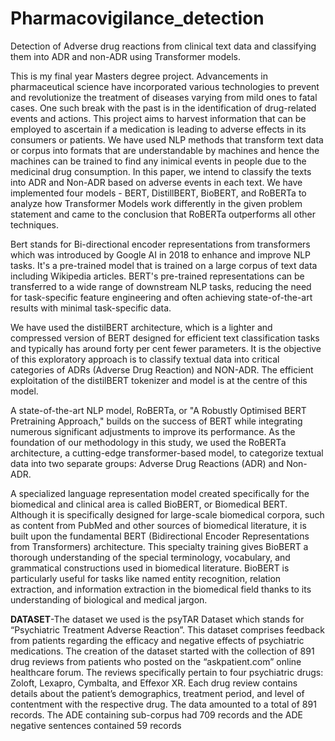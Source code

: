 # Pharmacovigilance_detection
Detection of Adverse drug reactions from clinical text data and classifying them into ADR and non-ADR using Transformer models.

This is my final year Masters degree project. Advancements in pharmaceutical science have incorporated various technologies to prevent and revolutionize the treatment of diseases varying from mild ones to fatal cases.  One such break with the past is in the identification of drug-related events and actions. This project aims to harvest information that can be employed to ascertain if a medication is leading to adverse effects in its consumers or patients. We have used NLP methods that transform text data or corpus into formats that are understandable by machines and hence the machines can be trained to find any inimical events in people due to the medicinal drug consumption. In this paper, we intend to classify the texts into ADR and Non-ADR based on adverse events in each text. We have implemented four models - BERT, DistillBERT, BioBERT, and RoBERTa to analyze how Transformer Models work differently in the given problem statement and came to the conclusion that RoBERTa outperforms all other techniques.

Bert stands for Bi-directional encoder representations from transformers which was introduced by Google AI in 2018 to enhance and improve NLP tasks. It's a pre-trained model that is trained on a large corpus of text data including Wikipedia articles. BERT's pre-trained representations can be transferred to a wide range of downstream NLP tasks, reducing the need for task-specific feature engineering and often achieving state-of-the-art results with minimal task-specific data.

We have used the distilBERT architecture, which is a lighter and compressed version of BERT designed for efficient text classification tasks and typically has around forty per cent fewer parameters. It is the objective of this exploratory approach is to classify textual data into critical categories of ADRs (Adverse Drug Reaction) and NON-ADR. The efficient exploitation of the distilBERT tokenizer and model is at the centre of this model. 

A state-of-the-art NLP model, RoBERTa, or "A Robustly Optimised BERT Pretraining Approach," builds on the success of BERT while integrating numerous significant adjustments to improve its performance. As the foundation of our methodology in this study, we used the RoBERTa architecture, a cutting-edge transformer-based model, to categorize textual data into two separate groups: Adverse Drug Reactions (ADR) and Non-ADR. 

A specialized language representation model created specifically for the biomedical and clinical area is called BioBERT, or Biomedical BERT. Although it is specifically designed for large-scale biomedical corpora, such as content from PubMed and other sources of biomedical literature, it is built upon the fundamental BERT (Bidirectional Encoder Representations from Transformers) architecture. This specialty training gives BioBERT a thorough understanding of the special terminology, vocabulary, and grammatical constructions used in biomedical literature. BioBERT is particularly useful for tasks like named entity recognition, relation extraction, and information extraction in the biomedical field thanks to its understanding of biological and medical jargon.

**DATASET**-The dataset we used is the psyTAR Dataset which stands for “Psychiatric Treatment Adverse Reaction”. This dataset comprises feedback from patients regarding the efficacy and negative effects of psychiatric medications. The creation of the dataset started with the collection of 891 drug reviews from patients who posted on the “askpatient.com” online healthcare forum. The reviews specifically pertain to four psychiatric drugs: Zoloft, Lexapro, Cymbalta, and Effexor XR. Each drug review contains details about the patient’s demographics, treatment period, and level of contentment with the respective drug. The data amounted to a total of 891 records.  The ADE containing sub-corpus had 709 records and the ADE negative sentences contained 59 records 
